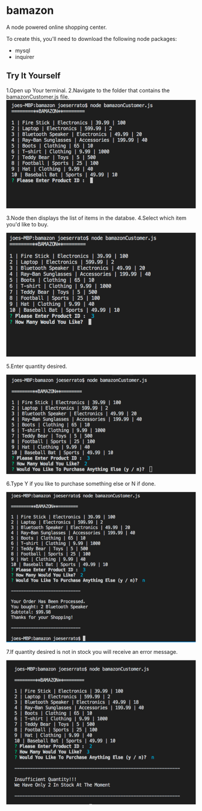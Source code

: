 # bamazon

A node powered online shopping center.

To create this, you'll need to download the following node packages:

* mysql 
* inquirer

## Try It Yourself

1.Open up Your terminal.
2.Navigate to the folder that contains the bamazonCustomer.js file.
![start](images/IMG1.png)

3.Node then displays the list of items in the databse.
4.Select which item you'd like to buy.

![Enter](images/IMG2.png)

5.Enter quantity desired.

![quantity](images/IMG3.png)

6.Type Y if you like to purchase something else or N if done.

![continue](images/IMG4.png)

7.If quantity desired is not in stock you will receive an error message.

![error](images/error.png)